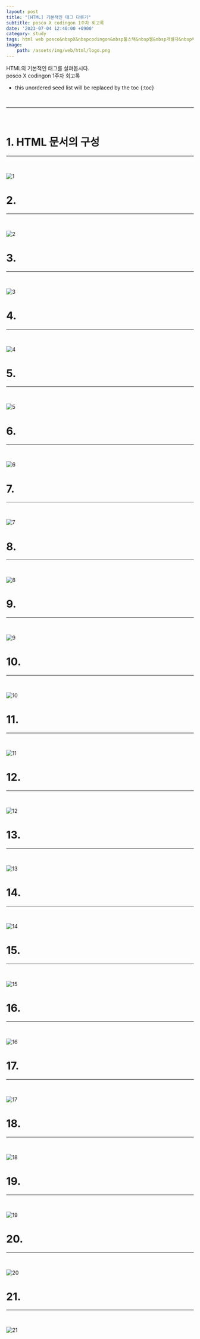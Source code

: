 ```yaml
---
layout: post
title: "[HTML] 기본적인 태그 다루기"
subtitle: posco X codingon 1주차 회고록
date: '2023-07-04 12:40:00 +0900'
category: study
tags: html web posco&nbspX&nbspcodingon&nbsp풀스택&nbsp웹&nbsp개발자&nbsp부트캠프&nbsp8기
image:
    path: /assets/img/web/html/logo.png
---
```


HTML의 기본적인 태그를 살펴봅시다.<br>
posco X codingon 1주차 회고록<br>

<!--more-->

* this unordered seed list will be replaced by the toc
{:toc}
<br>



---
<br>

# 1. HTML 문서의 구성
---
<br>

![1](/assets/img/web/html/2023-04-24-[Spring]_파일_업로드/1.png)
<br>



# 2. 
---
<br>

![2](/assets/img/web/html/2023-04-24-[Spring]_파일_업로드/2.png)
<br>




# 3. 
---
<br>

![3](/assets/img/web/html/2023-04-24-[Spring]_파일_업로드/3.png)
<br>



# 4. 
---
<br>

![4](/assets/img/web/html/2023-04-24-[Spring]_파일_업로드/4.png)
<br>




# 5. 
---
<br>

![5](/assets/img/web/html/2023-04-24-[Spring]_파일_업로드/5.png)
<br>



# 6. 
---
<br>

![6](/assets/img/web/html/2023-04-24-[Spring]_파일_업로드/6.png)
<br>



# 7. 
---
<br>

![7](/assets/img/web/html/2023-04-24-[Spring]_파일_업로드/7.png)
<br>



# 8. 
---
<br>

![8](/assets/img/web/html/2023-04-24-[Spring]_파일_업로드/8.png)
<br>




# 9. 
---
<br>

![9](/assets/img/web/html/2023-04-24-[Spring]_파일_업로드/9.png)
<br>



# 10. 
---
<br>

![10](/assets/img/web/html/2023-04-24-[Spring]_파일_업로드/10.png)
<br>



# 11. 
---
<br>

![11](/assets/img/web/html/2023-04-24-[Spring]_파일_업로드/11.png)
<br>



# 12. 
---
<br>

![12](/assets/img/web/html/2023-04-24-[Spring]_파일_업로드/12.png)
<br>



# 13. 
---
<br>

![13](/assets/img/web/html/2023-04-24-[Spring]_파일_업로드/13.png)
<br>



# 14. 
---
<br>

![14](/assets/img/web/html/2023-04-24-[Spring]_파일_업로드/14.png)
<br>



# 15. 
---
<br>

![15](/assets/img/web/html/2023-04-24-[Spring]_파일_업로드/15.png)
<br>



# 16. 
---
<br>

![16](/assets/img/web/html/2023-04-24-[Spring]_파일_업로드/16.png)
<br>



# 17. 
---
<br>

![17](/assets/img/web/html/2023-04-24-[Spring]_파일_업로드/17.png)
<br>



# 18. 
---
<br>

![18](/assets/img/web/html/2023-04-24-[Spring]_파일_업로드/18.png)
<br>



# 19. 
---
<br>

![19](/assets/img/web/html/2023-04-24-[Spring]_파일_업로드/19.png)
<br>



# 20. 
---
<br>

![20](/assets/img/web/html/2023-04-24-[Spring]_파일_업로드/20.png)
<br>



# 21. 
---
<br>

![21](/assets/img/web/html/2023-04-24-[Spring]_파일_업로드/21.png)
<br>


